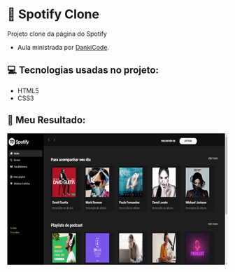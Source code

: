 # :musical_note: Spotify Clone

Projeto clone da página do Spotify
* Aula ministrada por [DankiCode](https://cursos.dankicode.com). 
## :computer: Tecnologias usadas no projeto:
* HTML5
* CSS3
## :large_orange_diamond: Meu Resultado:
<img src="https://github.com/souzarayane/Projetos-HTML5-e-CSS3/blob/main/spotifyClone/src/img/Meu%20Resultado.png" width="600px" height="300px">
